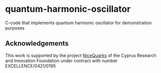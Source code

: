 # quantum-harmonic-oscillator

C-code that implements quantum harmonic oscillator for demonstration purposes

## Acknowledgements 

This work is supported by the project [NiceQuarks](https://castorc.cyi.ac.cy/research/projects#nicequarks) of the Cyprus Research and Innovation Foundation under contract with number EXCELLENCE/0421/0195
